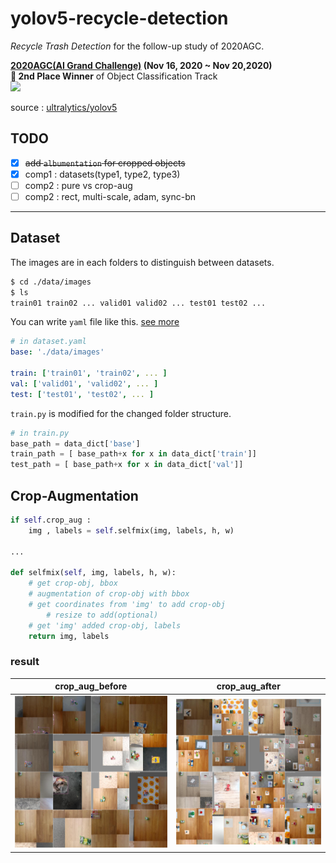 # yolov5-recycle-detection
*Recycle Trash Detection* for the follow-up study of 2020AGC.  

**[2020AGC(AI Grand Challenge)](http://www.ai-challenge.kr) (Nov 16, 2020  ~ Nov 20,2020)**  
**🥈 2nd Place Winner** of Object Classification Track  
<img src =https://user-images.githubusercontent.com/52495256/102849932-8e987180-445b-11eb-8728-96b52d696c5f.png width="40%"/>  

source : [ultralytics/yolov5](https://github.com/ultralytics/yolov5)



## TODO 
- [x] ~~add `albumentation` for cropped objects~~  
- [x] comp1 : datasets(type1, type2, type3)
- [ ] comp2 : pure vs crop-aug
- [ ] comp2 : rect, multi-scale, adam, sync-bn

---

## Dataset
The images are in each folders to distinguish between datasets.
```sh
$ cd ./data/images
$ ls 
train01 train02 ... valid01 valid02 ... test01 test02 ...
```
You can write `yaml` file like this. [see more](https://github.com/heechul-knu/yolov5-recycle-detection/tree/master/data)

```yaml
# in dataset.yaml
base: './data/images'

train: ['train01', 'train02', ... ]
val: ['valid01', 'valid02', ... ]
test: ['test01', 'test02', ... ]
```
`train.py` is modified for the changed folder structure. 
```python
# in train.py
base_path = data_dict['base']
train_path = [ base_path+x for x in data_dict['train']]
test_path = [ base_path+x for x in data_dict['val']]
```


## Crop-Augmentation
```python
if self.crop_aug :
    img , labels = self.selfmix(img, labels, h, w)

...

def selfmix(self, img, labels, h, w):
    # get crop-obj, bbox
    # augmentation of crop-obj with bbox
    # get coordinates from 'img' to add crop-obj
        # resize to add(optional)
    # get 'img' added crop-obj, labels 
    return img, labels
```  
### result
crop_aug_before          |  crop_aug_after
:-------------------------:|:-------------------------:
<img src="./asset/crop_aug_before.jpg"/>  |  <img src="./asset/crop_aug_after.jpg"/>